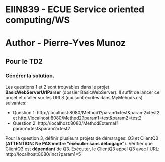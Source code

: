# EIIN839 - ECUE Service oriented computing/WS
# Author - Pierre-Yves Munoz

## Pour le TD2

### Générer la solution.

Les questions 1 et 2 sont trouvables dans le projet **BasicWebServerUrlParser** (dossier BasicWebServer). Il suffit de lancer ce projet et d'aller sur les URLS (qui sont écrites dans MyMehods.cs) suivantes:
 - Question 1: http://localhost:8080/Method1?param1=test&param2=test2 et http://localhost:8080/Method2?param1=test&param2=test2
 - Question 2: http://localhost:8080/MethodExternal?param1=test&param2=test2

Pour la question 3, définir plusieurs projets de démarages: Q3 et ClientQ3 (**ATTENTION: Ne PAS mettre "exécuter sans débogage"**). 
Vérifier que ClientQ3 est **dépendant** de Q3.
Éxécuter, le ClientQ3 appel Q3 avec l'URL: http://localhost:8080/Incr?param1=5
